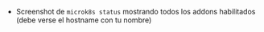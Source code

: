 - Screenshot de `microk8s status` mostrando todos los addons habilitados (debe verse el hostname con tu nombre)

